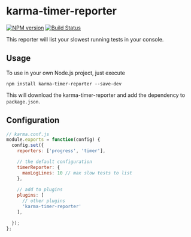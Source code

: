 # karma-timer-reporter

[![NPM version][npm-image]][npm-url] [![Build Status][travis-image]][travis-url]

This reporter will list your slowest running tests in your console.

## Usage

To use in your own Node.js project, just execute

```
npm install karma-timer-reporter --save-dev
```

This will download the karma-timer-reporter and add the dependency to `package.json`.

## Configuration
```js
// karma.conf.js
module.exports = function(config) {
  config.set({
    reporters: ['progress', 'timer'],

    // the default configuration
    timerReporter: {
      maxLogLines: 10 // max slow tests to list
    },
    
    // add to plugins
    plugins: [
      // other plugins
      'karma-timer-reporter'
    ],

  });
};
```

[npm-image]: https://badge.fury.io/js/karma-timer-reporter.svg
[npm-url]: https://npmjs.org/package/karma-timer-reporter
[travis-image]: https://travis-ci.com/GaryB432/gb-karma-plugins.svg?branch=master
[travis-url]: https://travis-ci.com/GaryB432/gb-karma-plugins
